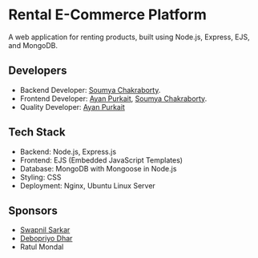 # Rental E-Commerce Platform
A web application for renting products, built using Node.js, Express, EJS, and MongoDB.

## Developers
- Backend Developer: <a href="https://www.linkedin.com/in/soumya-chakraborty-122388225/">Soumya Chakraborty</a>.
- Frontend Developer: <a href="https://www.linkedin.com/in/ayan-purkait-615464289/">Ayan Purkait</a>, <a href="https://www.linkedin.com/in/soumya-chakraborty-122388225/">Soumya Chakraborty</a>.
- Quality Developer: <a href="https://www.linkedin.com/in/ayan-purkait-615464289/">Ayan Purkait</a>
  
## Tech Stack
- Backend: Node.js, Express.js
- Frontend: EJS (Embedded JavaScript Templates)
- Database: MongoDB with Mongoose in Node.js
- Styling: CSS
- Deployment: Nginx, Ubuntu Linux Server

## Sponsors
- <a href="https://www.linkedin.com/in/swapnil-sarkar-22b1a2290/">Swapnil Sarkar</a>
- <a href="https://www.linkedin.com/in/debopriyo-dhar-63b0a4281/">Debopriyo Dhar</a>
- Ratul Mondal
